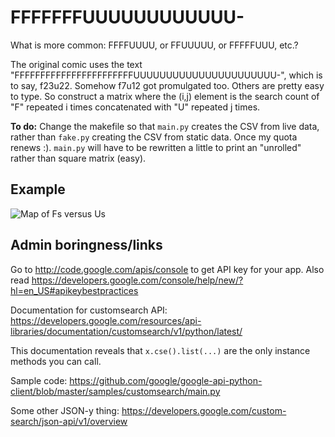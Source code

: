 FFFFFFFUUUUUUUUUUUU-
========

What is more common: FFFFUUUU, or FFUUUUU, or FFFFFUUU, etc.?

The original comic uses the text
"FFFFFFFFFFFFFFFFFFFFFFFUUUUUUUUUUUUUUUUUUUUUU-", which is to say,
f23u22. Somehow f7u12 got promulgated too. Others are pretty easy to
type. So construct a matrix where the (i,j) element is the search
count of "F" repeated i times concatenated with "U" repeated j times.

**To do:** Change the makefile so that `main.py` creates the CSV from
live data, rather than `fake.py` creating the CSV from static data.
Once my quota renews :). `main.py` will have to be rewritten a little
to print an "unrolled" rather than square matrix (easy).

Example
--------
![Map of Fs versus Us](https://dl.dropboxusercontent.com/u/38640281/github_img/ffuu_map.png)


Admin boringness/links
--------

Go to http://code.google.com/apis/console to get API key for your app.
Also read
https://developers.google.com/console/help/new/?hl=en_US#apikeybestpractices

Documentation for customsearch API:
https://developers.google.com/resources/api-libraries/documentation/customsearch/v1/python/latest/

This documentation reveals that `x.cse().list(...)` are the only
instance methods you can call.

Sample code:
https://github.com/google/google-api-python-client/blob/master/samples/customsearch/main.py

Some other JSON-y thing:
https://developers.google.com/custom-search/json-api/v1/overview
